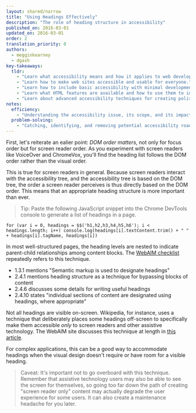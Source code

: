 ```yaml
---
layout: shared/narrow
title: "Using Headings Effectively"
description: "The role of heading structure in accessibility"
published_on: 2016-03-01
updated_on: 2016-03-01
order: 2
translation_priority: 0
authors:
  - megginkearney
  - dgash
key-takeaways:
  tldr: 
    - "Learn what accessibility means and how it applies to web development."
    - "Learn how to make web sites accessible and usable for everyone."
    - "Learn how to include basic accessibility with minimal development impace."
    - "Learn what HTML features are available and how to use them to improve accessibility."
    - "Learn about advanced accessibility techniques for creating polished accessibility experiences."
notes:
  efficiency:
    - "Understanding the accessibility issue, its scope, and its impact can make you a better web developer."
  problem-solving:
    - "Catching, identifying, and removing potential accessibility roadblocks before they happen can improve your development process and reduce maintenance requirements."
---
```


First, let's reiterate an ealier point: *DOM order matters*, not only for focus order but for screen reader order. As you experiment with screen readers like VoiceOver and ChromeVox, you'll find the heading list follows the DOM order rather than the visual order. 

This is true for screen readers in general. Because screen readers interact with the accessibility tree, and the accessibility tree is based on the DOM tree, the order a screen reader perceives is thus directly based on the DOM order. This means that an appropriate heading structure is more important than ever.

>Tip: Paste the following JavaScript snippet into the Chrome DevTools console to generate a list of headings in a page.

`for (var i = 0, headings = $$('h1,h2,h3,h4,h5,h6'); i < headings.length; i++) console.log(headings[i].textContent.trim() + " " + headings[i].tagName, headings[i])`

In most well-structured pages, the heading levels are nested to indicate parent-child relationships among content blocks. The <a href="http://webaim.org/standards/wcag/checklist" target="_blank">WebAIM checklist</a> repeatedly refers to this technique.

 - 1.3.1 mentions "Semantic markup is used to designate headings"
 - 2.4.1 mentions heading structure as a technique for bypassing blocks of content
 - 2.4.6 discusses some details for writing useful headings
 - 2.4.10 states "individual sections of content are designated using headings, where appropriate"

Not all headings are visible on-screen. Wikipedia, for instance, uses a technique that deliberately places some headings off-screen to specifically make them accessible *only* to screen readers and other assistive technology. The WebAIM site discusses this technique at length in <a href="http://webaim.org/techniques/css/invisiblecontent/" target="_blank">this article</a>.

For complex applications, this can be a good way to accommodate headings when the visual design doesn't require or have room for a visible heading. 

>Caveat: It's important not to go overboard with this technique. Remember that assistive technology users may also be able to see the screen for themselves, so going too far down the path of creating "screen reader only" content may actually degrade the user experience for some users. It can also create a maintenance headache for you later.

